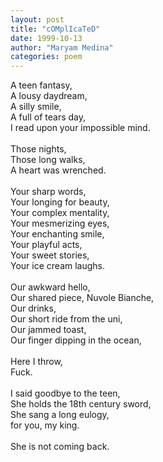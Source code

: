 ```yaml
---
layout: post
title: "cOMplIcaTeD"
date: 1999-10-13
author: "Maryam Medina"
categories: poem
---
```


A teen fantasy,<br>
A lousy daydream,<br>
A silly smile, <br>
A full of tears day,<br>
I read upon your impossible mind.<br>
<br>
Those nights,<br>
Those long walks,<br>
A heart was wrenched.<br>
<br>
Your sharp words,<br>
Your longing for beauty,<br>
Your complex mentality,<br>
Your mesmerizing eyes,<br>
Your enchanting smile,<br>
Your playful acts,<br>
Your sweet stories,<br>
Your ice cream laughs.<br>
<br>
Our awkward hello,<br>
Our shared piece, Nuvole Bianche,<br>
Our drinks,<br>
Our short ride from the uni,<br>
Our jammed toast,<br>
Our finger dipping in the ocean,<br>
<br>
Here I throw,<br>
Fuck.<br>
<br>
I said goodbye to the teen,<br>
She holds the 18th century sword,<br>
She sang a long eulogy,<br>
for you, my king.<br>
<br>
She is not coming back.<br>